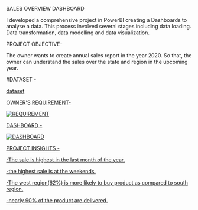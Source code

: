 SALES OVERVIEW DASHBOARD

I developed a comprehensive project in PowerBI creating a Dashboards to analyse a data. This process involved several stages including data loading. Data transformation, data modelling and data visualization.
         
PROJECT OBJECTIVE-

The owner wants to create annual sales report in the year 2020. So that, the owner can understand the sales over the state and region in the upcoming year.

#DATASET -

<a href= "https://github.com/ROHINIWATILE/PowerBi-Project/blob/main/mini_project_dataset.xlsx">dataset

OWNER'S REQUIREMENT-

![REQUIREMENT](https://github.com/user-attachments/assets/b47c0b33-56f7-42d5-a53f-e9a5cd538ceb)


DASHBOARD -

![DASHBOARD](https://github.com/user-attachments/assets/82d22fd5-37fb-42f8-97ae-dcf7a9e90b1a)

PROJECT INSIGHTS -

-The sale is highest in the last month of the year.

-the highest sale is at the weekends.

-The west region(62%) is more likely to buy product as compared to south region.

-nearly 90% of the product are delivered.





